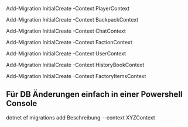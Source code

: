 ﻿Add-Migration InitialCreate -Context PlayerContext 

Add-Migration InitialCreate -Context BackpackContext 

Add-Migration InitialCreate -Context ChatContext 

Add-Migration InitialCreate -Context FactionContext

Add-Migration InitialCreate -Context UserContext

Add-Migration InitialCreate -Context HistoryBookContext

Add-Migration InitialCreate -Context FactoryItemsContext

## Für DB Änderungen einfach in einer Powershell Console
dotnet ef migrations add Beschreibung --context XYZContext